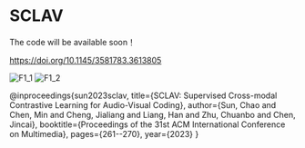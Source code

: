 # SCLAV
The code will be available soon！


https://doi.org/10.1145/3581783.3613805

![F1_1](https://github.com/Supersunn/SCLAV/assets/45378715/12896592-d1df-4bed-b87c-eb050e720fef)
![F1_2](https://github.com/Supersunn/SCLAV/assets/45378715/850dfe2a-bca4-4670-96d9-c762318871c3)






@inproceedings{sun2023sclav,
  title={SCLAV: Supervised Cross-modal Contrastive Learning for Audio-Visual Coding},
  author={Sun, Chao and Chen, Min and Cheng, Jialiang and Liang, Han and Zhu, Chuanbo and Chen, Jincai},
  booktitle={Proceedings of the 31st ACM International Conference on Multimedia},
  pages={261--270},
  year={2023}
}
